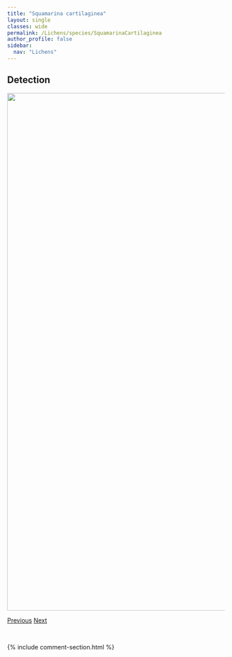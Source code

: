```yaml
---
title: "Squamarina cartilaginea"
layout: single
classes: wide
permalink: /Lichens/species/SquamarinaCartilaginea
author_profile: false
sidebar:
  nav: "Lichens"
---
```


<h2>Detection</h2>

<a href="https://drive.google.com/uc?export=view&id=1C2QyAz_M6mB4Q12U_wvDmB_0EHX-5kA4">
<img src="https://drive.google.com/uc?export=view&id=1C2QyAz_M6mB4Q12U_wvDmB_0EHX-5kA4" height = "1200" width = "800">
</a>


<a href="/DevelopmentWebsite/Lichens/species/SpilonemaRevertens" class="pagination--pager" title="Spilonema revertens">Previous</a> <a href="/DevelopmentWebsite/Lichens/species/StenocybeMajor" class="pagination--pager" title="Stenocybe major">Next</a>

<p>&nbsp;</p>

{% include comment-section.html %}
